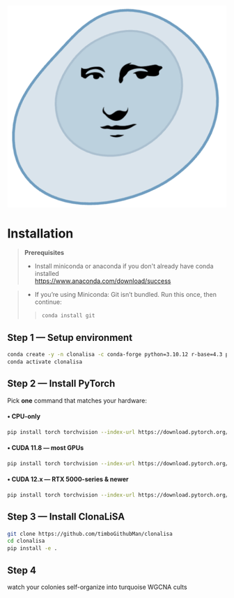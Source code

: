 ![ClonaLiSA](https://raw.githubusercontent.com/timboGithubMan/clonalisa/ebb9c1a510d5feccab17cfa6de91b3e2b310d534/logo.png)
# Installation

> **Prerequisites**  
> * Install miniconda or anaconda if you don't already have conda installed  
> https://www.anaconda.com/download/success

> * If you’re using Miniconda:
> Git isn’t bundled. Run this once, then continue:
>> ```bash
>> conda install git
>> ```

## Step 1 — Setup environment

```bash
conda create -y -n clonalisa -c conda-forge python=3.10.12 r-base=4.3 pip
conda activate clonalisa
```

## Step 2 — Install PyTorch

Pick **one** command that matches your hardware:

#### • CPU-only

```bash
pip install torch torchvision --index-url https://download.pytorch.org/whl/cpu
```

#### • CUDA 11.8 — most GPUs

```bash
pip install torch torchvision --index-url https://download.pytorch.org/whl/cu118
```

#### • CUDA 12.x — RTX 5000-series & newer

```bash
pip install torch torchvision --index-url https://download.pytorch.org/whl/cu128
```

## Step 3 — Install ClonaLiSA
```bash
git clone https://github.com/timboGithubMan/clonalisa
cd clonalisa
pip install -e .
```

## Step 4
watch your colonies self-organize into turquoise WGCNA cults
